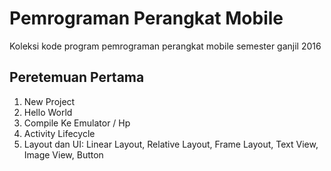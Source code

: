 # Pemrograman Perangkat Mobile 

Koleksi kode program pemrograman perangkat mobile semester ganjil 2016

## Peretemuan Pertama 
1. New Project
2. Hello World
3. Compile Ke Emulator / Hp
4. Activity Lifecycle
5. Layout dan UI: Linear Layout, Relative Layout, Frame Layout, Text View, Image View, Button	

